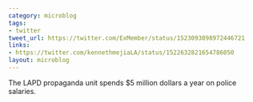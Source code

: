 ```yaml
---
category: microblog
tags:
- twitter
tweet_url: https://twitter.com/ExMember/status/1523093098972446721
links:
- https://twitter.com/kennethmejiaLA/status/1522632821654786050
layout: microblog
---
```

The LAPD propaganda unit spends $5 million dollars a year on police salaries.
